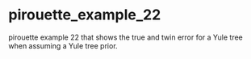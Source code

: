 # pirouette_example_22

pirouette example 22 that shows the true and twin error for a Yule tree when assuming a Yule tree prior.
